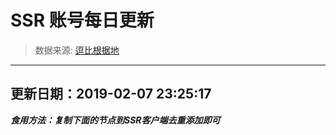 # SSR 账号每日更新 
> 数据来源: [逗比根据地](https://doub.io/sszhfx/) 
----------------------------------------------
## 更新日期：2019-02-07 23:25:17 
***食用方法：复制下面的节点到SSR客户端去重添加即可***

 
